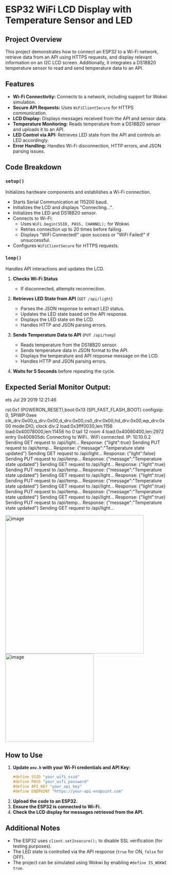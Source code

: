 # ESP32 WiFi LCD Display with Temperature Sensor and LED

## Project Overview
This project demonstrates how to connect an ESP32 to a Wi-Fi network, retrieve data from an API using HTTPS requests, and display relevant information on an I2C LCD screen. Additionally, it integrates a DS18B20 temperature sensor to read and send temperature data to an API.

## Features
- **Wi-Fi Connectivity:** Connects to a network, including support for Wokwi simulation.
- **Secure API Requests:** Uses `WiFiClientSecure` for HTTPS communication.
- **LCD Display:** Displays messages received from the API and sensor data.
- **Temperature Monitoring:** Reads temperature from a DS18B20 sensor and uploads it to an API.
- **LED Control via API:** Retrieves LED state from the API and controls an LED accordingly.
- **Error Handling:** Handles Wi-Fi disconnection, HTTP errors, and JSON parsing issues.

## Code Breakdown
### `setup()`
Initializes hardware components and establishes a Wi-Fi connection.
- Starts Serial Communication at 115200 baud.
- Initializes the LCD and displays "Connecting...".
- Initializes the LED and DS18B20 sensor.
- Connects to Wi-Fi:
  - Uses `WiFi.begin(SSID, PASS, CHANNEL);` for Wokwi.
  - Retries connection up to 20 times before failing.
  - Displays "WiFi Connected!" upon success or "WiFi Failed!" if unsuccessful.
- Configures `WiFiClientSecure` for HTTPS requests.

### `loop()`
Handles API interactions and updates the LCD.
1. **Checks Wi-Fi Status**
   - If disconnected, attempts reconnection.

2. **Retrieves LED State from API** (`GET /api/light`)
   - Parses the JSON response to extract LED status.
   - Updates the LED state based on the API response.
   - Displays the LED state on the LCD.
   - Handles HTTP and JSON parsing errors.

3. **Sends Temperature Data to API** (`PUT /api/temp`)
   - Reads temperature from the DS18B20 sensor.
   - Sends temperature data in JSON format to the API.
   - Displays the temperature and API response message on the LCD.
   - Handles HTTP and JSON parsing errors.

4. **Waits for 5 Seconds** before repeating the cycle.

## Expected Serial Monitor Output:

ets Jul 29 2019 12:21:46

rst:0x1 (POWERON_RESET),boot:0x13 (SPI_FAST_FLASH_BOOT)
configsip: 0, SPIWP:0xee
clk_drv:0x00,q_drv:0x00,d_drv:0x00,cs0_drv:0x00,hd_drv:0x00,wp_drv:0x00
mode:DIO, clock div:2
load:0x3fff0030,len:1156
load:0x40078000,len:11456
ho 0 tail 12 room 4
load:0x40080400,len:2972
entry 0x400805dc
Connecting to WiFi..
WiFi connected. IP: 10.10.0.2
Sending GET request to /api/light...
Response: {"light":true}
Sending PUT request to /api/temp...
Response: {"message":"Temperature state updated"}
Sending GET request to /api/light...
Response: {"light":false}
Sending PUT request to /api/temp...
Response: {"message":"Temperature state updated"}
Sending GET request to /api/light...
Response: {"light":true}
Sending PUT request to /api/temp...
Response: {"message":"Temperature state updated"}
Sending GET request to /api/light...
Response: {"light":true}
Sending PUT request to /api/temp...
Response: {"message":"Temperature state updated"}
Sending GET request to /api/light...
Response: {"light":true}
Sending PUT request to /api/temp...
Response: {"message":"Temperature state updated"}
Sending GET request to /api/light...
Response: {"light":true}
Sending PUT request to /api/temp...
Response: {"message":"Temperature state updated"}
Sending GET request to /api/light...

<img width="431" alt="image" src="https://github.com/user-attachments/assets/d0b88338-b3f1-48a7-b889-3685f9b9f27c" />
<img width="275" alt="image" src="https://github.com/user-attachments/assets/0bce0be9-dec1-46f5-9012-de7cf8c27e38" />


## How to Use
1. **Update `env.h` with your Wi-Fi credentials and API Key:**
    ```cpp
    #define SSID "your_wifi_ssid"
    #define PASS "your_wifi_password"
    #define API_KEY "your_api_key"
    #define ENDPOINT "https://your-api-endpoint.com"
    ```
2. **Upload the code to an ESP32.**
3. **Ensure the ESP32 is connected to Wi-Fi.**
4. **Check the LCD display for messages retrieved from the API.**

## Additional Notes
- The ESP32 uses `client.setInsecure();` to disable SSL verification (for testing purposes).
- The LED state is controlled via the API response (`true` for ON, `false` for OFF).
- The project can be simulated using Wokwi by enabling `#define IS_WOKWI true`.


